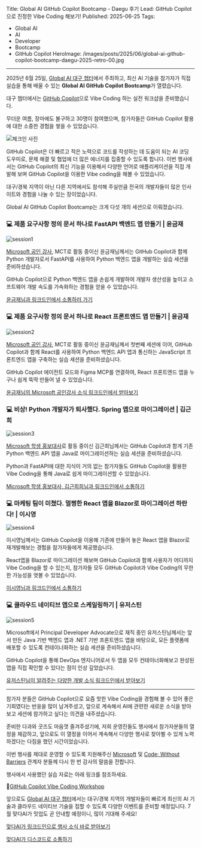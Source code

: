 Title: Global AI GitHub Copilot Bootcamp - Daegu 후기
Lead: GitHub Copilot으로 진정한 Vibe Coding 해보기!
Published: 2025-06-25
Tags:
  - Global AI
  - AI
  - Developer
  - Bootcamp
  - GitHub Copilot
HeroImage: /images/posts/2025/06/global-ai-github-copilot-bootcamp-daegu-2025-retro-00.jpg

---

2025년 6월 25일, [Global AI 대구 챕터][globalai]에서 주최하고, 최신 AI 기술을 참가자가 직접 실습을 통해 배울 수 있는 **Global AI GitHub Copilot Bootcamp**가 열렸습니다.

대구 챕터에서는 [GitHub Copilot][gc]으로 Vibe Coding 하는 실전 워크샵을 준비했습니다.

무더운 여름, 장마에도 불구하고 30명이 참여했으며, 참가자들은 GitHub Copilot 활용에 대한 소중한 경험을 쌓을 수 있었습니다.

![체크인 사진][image-01]

GitHub Copilot은 더 빠르고 적은 노력으로 코드를 작성하는 데 도움이 되는 AI 코딩 도우미로, 문제 해결 및 협업에 더 많은 에너지를 집중할 수 있도록 합니다. 이번 행사에서는 GitHub Copilot의 최신 기능을 이용해서 다양한 언어로 애플리케이션을 직접 개발해 보며 GitHub Copilot을 이용한 Vibe coding을 해볼 수 있었습니다.

대구/경북 지역이 아닌 다른 지역에서도 참석해 주실만큼 전국의 개발자들이 많은 인사이트와 경험을 나눌 수 있는 장이었습니다.

Global AI GitHub Copilot Bootcamp는 크게 다섯 개의 세션으로 이뤄졌습니다.


### 💻 제품 요구사항 정의 문서 하나로 FastAPI 백엔드 앱 만들기 | 윤금재

![session1][image-02]

[Microsoft 공인 강사][mct], MCT로 활동 중이신 윤금재님께서는 GitHub Copilot과 함께 Python 개발자로서 FastAPI를 사용하여 Python 백엔드 앱을 개발하는 실습 세션을 준비하셨습니다.

GitHub Copilot으로 Python 백엔드 앱을 손쉽게 개발하여 개발자 생산성을 높이고 소프트웨어 개발 속도를 가속화하는 경험을 얻을 수 있었습니다.

[윤금재님과 링크드인에서 소통하러 가기][keumjae-sns]


### 💻 제품 요구사항 정의 문서 하나로 React 프론트엔드 앱 만들기 | 윤금재

![session2][image-03]

[Microsoft 공인 강사][mct], MCT로 활동 중이신 윤금재님께서 첫번째 세션에 이어, GitHub Copilot과 함께 React를 사용하여 Python 백엔드 API 앱과 통신하는 JavaScript 프론트엔드 앱을 구축하는 실습 세션을 준비하셨습니다.

GitHub Copilot 에이전트 모드와 Figma MCP를 연결하여, React 프론트엔드 앱을 누구나 쉽게 뚝딱 만들어 낼 수 있었습니다.

[윤금재님의 Microsoft 공인강사 소식 링크드인에서 받아보기][keumjae-sns]


### 💻 비상! Python 개발자가 퇴사했다. Spring 앱으로 마이그레이션 | 김근희

![session3][image-04]

[Microsoft 학생 홍보대사][mlsa]로 활동 중이신 김근희님께서는 GitHub Copilot과 함게 기존 Python 백엔드 API 앱을 Java로 마이그레이션하는 실습 세션을 준비하셨습니다.

Python과 FastAPI에 대한 지식이 거의 없는 참가자들도 GitHub Copilot을 활용한 Vibe Coding을 통해 Java로 쉽게 마이그레이션할 수 있었습니다.

[Microsoft 학생 홍보대사, 김근희희님과 링크드인에서 소통하기][geunhee-sns]


### 💻 마케팅 팀이 미쳤다. 멀쩡한 React 앱을 Blazor로 마이그레이션 하란다! | 이시영

![session4][image-05]

이시영님께서는 GitHub Copilot을 이용해 기존에 만들어 놓은 React 앱을 Blazor로 재개발해보는 경험을 참가자들에게 제공했습니다.

React앱을 Blazor로 마이그레이션 해보며 GitHub Copilot과 함께 사용자가 어디까지 Vibe Coding을 할 수 있는지, 참가자들 모두 GitHub Copilot과 Vibe Coding의 무한한 가능성을 엿볼 수 있었습니다.

[이시영님과 링크드인에서 소통하기][siyoung-sns]


### 💻 클라우드 네이티브 앱으로 스케일링하기 | 유저스틴

![session5][image-06]

Microsoft에서 Principal Developer Advocate으로 재직 중인 유저스틴님께서는 앞서 만든 Java 기반 백엔드 앱과 .NET 기반 프론트엔드 앱을 바탕으로, 모든 플랫폼에 배포할 수 있도록 컨테이너화하는 실습 세션을 준비하셨습니다.

GitHub Copilot을 통해 DevOps 엔지니어로서 두 앱을 모두 컨테이너화해보고 완성된 앱을 직접 확인할 수 있다는 점이 인상 깊었습니다.

[유저스틴님이 알려주는 다양한 개발 소식 링크드인에서 받아보기][justin-sns]

---

참가자 분들은 GitHub Copilot으로 요즘 핫한 Vibe Coding을 경험해 볼 수 있어 좋은 기회였다는 반응을 많이 남겨주셨고, 앞으로 계속해서 AI에 관련한 새로운 소식을 받아보고 세션에 참가하고 싶다는 의견을 내주셨습니다.

준비한 다과와 굿즈도 마음껏 즐겨주셨기에, 저희 운영진들도 행사에서 참가자분들의 열정을 체감하고, 앞으로도 이 열정을 이어서 계속해서 다양한 행사로 찾아뵐 수 있게 노력하겠다는 다짐을 했던 시간이었습니다.

이번 행사를 제대로 운영할 수 있도록 지원해주신 [Microsoft][ms] 및 [Code; Without Barriers][cwb] 관계자 분들께 다시 한 번 감사의 말씀을 전합니다.

행사에서 사용했던 실습 자료는 아래 링크를 참조하세요.

📝[GitHub Copilot Vibe Coding Workshop][gh sample]

앞으로도 [Global AI 대구 챕터][globalai]에서는 대구/경북 지역의 개발자들이 빠르게 최신의 AI 기술과 클라우드 네이티브 기술을 접할 수 있도록 다양한 이벤트를 준비할 예정입니다. 7월 맞다AI가 밋업도 곧 안내할 예정이니, 많이 기대해 주세요!

[맞다AI가 링크드인으로 행사 소식 바로 받아보기][matdaaiga-sns]

[맞다AI가 디스코드로 소통하기][matdaaiga-discord]

[image-01]: /images/posts/2025/06/global-ai-github-copilot-bootcamp-daegu-2025-retro-01.jpg
[image-02]: /images/posts/2025/06/global-ai-github-copilot-bootcamp-daegu-2025-retro-02.jpg
[image-03]: /images/posts/2025/06/global-ai-github-copilot-bootcamp-daegu-2025-retro-03.jpg
[image-04]: /images/posts/2025/06/global-ai-github-copilot-bootcamp-daegu-2025-retro-04.jpg
[image-05]: /images/posts/2025/06/global-ai-github-copilot-bootcamp-daegu-2025-retro-05.jpg
[image-06]: /images/posts/2025/06/global-ai-github-copilot-bootcamp-daegu-2025-retro-06.jpg

[gh sample]: https://github.com/microsoft/github-copilot-vibe-coding-workshop

[gc]: https://github.com/features/copilot

[ms]: https://microsoft.com
[cwb]:https://codewithoutbarriers.com

[globalai]: https://globalai.community/chapters/daegu
[mlsa]: https://mvp.microsoft.com/studentambassadors
[mct]: https://learn.microsoft.com/credentials/certifications/mct-certification

[justin-sns]: https://linkedin.com/in/justinyoo
[siyoung-sns]: https://linkedin.com/in/krsy0411
[keumjae-sns]: https://linkedin.com/in/keumjae-yoon-9371a5280
[geunhee-sns]: https://linkedin.com/in/geunhee-kim1227
[matdaaiga-sns]: https://www.linkedin.com/company/matdaaiga

[matdaaiga-discord]: https://discord.gg/3quJGaBU